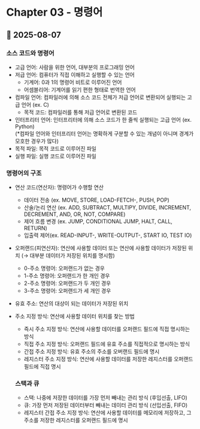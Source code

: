 # Chapter 03 - 명령어
## 📅 2025-08-07
### 소스 코드와 명령어
- 고급 언어: 사람을 위한 언어, 대부분의 프로그래밍 언어
- 저급 언어: 컴퓨터가 직접 이해하고 실행할 수 있는 언어
  - 기계어: 0과 1의 명령어 비트로 이루어진 언어
  - 어셈블리어: 기계어를 읽기 편한 형태로 번역한 언어
- 컴파일 언어: 컴파일러에 의해 소스 코드 전체가 저급 언어로 변환되어 실행되는 고급 언어 (ex. C)
  - 목적 코드: 컴파일러를 통해 저급 언어로 변환된 코드
- 인터프리터 언어: 인터프리터에 의해 소스 코드가 한 줄씩 실행되는 고급 언어 (ex. Python)  
  (*컴파일 언어와 인터프리터 언어는 명확하게 구분할 수 있는 개념이 아니며 경계가 모호한 경우가 많다)
- 목적 파일: 목적 코드로 이루어진 파일
- 실행 파일: 실행 코드로 이루어진 파일

### 명령어의 구조
- 연산 코드(연산자): 명령어가 수행할 연산
  - 데이터 전송 (ex. MOVE, STORE, LOAD-FETCH-, PUSH, POP)
  - 산술/논리 연산 (ex. ADD, SUBTRACT, MULTIPY, DIVIDE, INCREMENT, DECREMENT, AND, OR, NOT, COMPARE)
  - 제어 흐름 변경 (ex. JUMP, CONDITIONAL JUMP, HALT, CALL, RETURN)
  - 입출력 제어(ex. READ-INPUT-, WRITE-OUTPUT-, START IO, TEST IO)
- 오퍼랜드(피연산자): 연산에 사용할 데이터 또는 연산에 사용할 데이터가 저장된 위치 (→ 대부분 데이터가 저장된 위치를 명시함)
  - 0-주소 명령어: 오퍼랜드가 없는 경우
  - 1-주소 명령어: 오퍼랜드가 한 개인 경우
  - 2-주소 명령어: 오퍼랜드가 두 개인 경우
  - 3-주소 명령어: 오퍼랜드가 세 개인 경우
- 유효 주소: 연산의 대상이 되는 데이터가 저장된 위치
- 주소 지정 방식: 연산에 사용할 데이터 위치를 찾는 방법
  - 즉시 주소 지정 방식: 연산에 사용할 데이터를 오퍼랜드 필드에 직접 명시하는 방식
  - 직접 주소 지정 방식: 오퍼랜드 필드에 유효 주소를 직접적으로 명시하는 방식
  - 간접 주소 지정 방식: 유효 주소의 주소를 오버랜드 필드에 명시
  - 레지스터 주소 지정 방식: 연산에 사용할 데이터를 저장한 레지스터를 오퍼랜드 필드에 직접 명시
 
  ### 스택과 큐
  - 스택: 나중에 저장한 데이터를 가장 먼저 빼내는 관리 방식 (후입선출, LIFO)
  - 큐: 가장 먼저 저장된 데이터부터 빼내는 데이터 관리 방식 (선입선출, FIFO)
  - 레지스터 간접 주소 지정 방식: 연산에 사용할 데이터를 메모리에 저장하고, 그 주소를 저장한 레지스터를 오퍼랜드 필드에 명시
